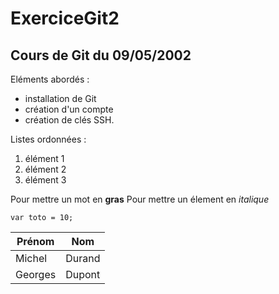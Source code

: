 # ExerciceGit2
## Cours de Git du 09/05/2002

Eléments abordés :
- installation de Git
- création d'un compte
- création de clés SSH.

Listes ordonnées :
1. élément 1
2. élément 2
3. élément 3

Pour mettre un mot en **gras**
Pour mettre un élement en *italique*

```var toto = 10;```

|Prénom|Nom|
|---|---|
|Michel|Durand|
|Georges|Dupont|